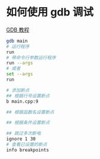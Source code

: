 # 如何使用 gdb 调试

[GDB 教程](https://zhuanlan.zhihu.com/p/74897601)

```bash
gdb main
# 运行程序
run
# 带命令行参数运行程序
run --args
# 或者
set --args
run

# 添加断点
## 根据行号设置断点
b main.cpp:9

## 根据函数名设置断点

## 根据条件设置断点

## 跳过多次断电
ignore 1 30
# 查看已设置的断点
info breakpoints

```
